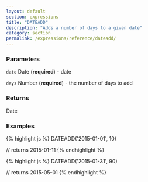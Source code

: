 ```yaml
---
layout: default
section: expressions
title: "DATEADD"
description: "Adds a number of days to a given date"
category: section
permalink: /expressions/reference/dateadd/
---
```


### Parameters

`date` Date (__required__) - date

`days` Number (__required__) - the number of days to add

### Returns

Date

### Examples

{% highlight js %}
DATEADD('2015-01-01', 10)

// returns 2015-01-11
{% endhighlight %}


{% highlight js %}
DATEADD('2015-01-31', 90)

// returns 2015-05-01
{% endhighlight %}